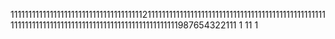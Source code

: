 111111111111111111111111111111111111121111111111111111111111111111111111111111111111111111111111111111111111111111111111111111111111111987654322111
1
11
1
